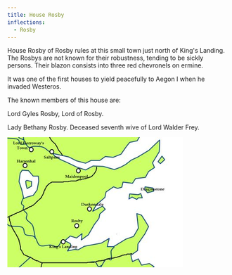 ```yaml
---
title: House Rosby
inflections:
  - Rosby
---
```


House Rosby of Rosby rules at this small town just north of King's Landing. The Rosbys are not known for their robustness, tending to be sickly persons. Their blazon consists into three red chevronels on ermine.

It was one of the first houses to yield peacefully to Aegon I when he invaded Westeros.

The known members of this house are:

Lord Gyles Rosby, Lord of Rosby.

Lady Bethany Rosby. Deceased seventh wive of Lord Walder Frey.

![Image](images/000025.jpg)


